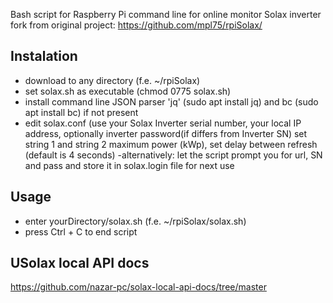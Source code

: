 Bash script for Raspberry Pi command line for online monitor Solax inverter
fork from original project: https://github.com/mpl75/rpiSolax/


## Instalation
- download to any directory (f.e. ~/rpiSolax)
- set solax.sh as executable (chmod 0775 solax.sh)
- install command line JSON parser 'jq' (sudo apt install jq) and bc (sudo apt install bc) if not present
- edit solax.conf (use your Solax Inverter serial number, your local IP address, optionally inverter password(if differs from Inverter SN) set string 1 and string 2 maximum power (kWp), set delay between refresh (default is 4 seconds)
-alternatively: let the script prompt you for url, SN and pass and store it in solax.login file for next use


## Usage
- enter yourDirectory/solax.sh (f.e. ~/rpiSolax/solax.sh)
- press Ctrl + C to end script

## USolax local API docs
https://github.com/nazar-pc/solax-local-api-docs/tree/master